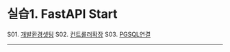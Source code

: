 # 실습1. FastAPI Start

S01. [개발환경셋팅](./S01_개발환경셋팅.md) 
S02. [컨트롤러확장](./S02_컨트롤러확장.md)
S03. [PGSQL연결  ](./S03_PGSQL연결.md)

---